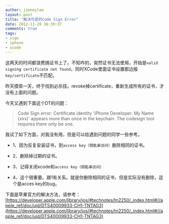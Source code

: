 ```yaml
---
author: jimneylee
layout: post
title: "解决可恶的Code Sign Error"
date: 2012-11-20 16:39:37
comments: true
tags:
- sign
- iphone
- xcode
---
```


这两天的时间都浪费搞证书上了。不知咋的，突然证书无法使用，开始是`valid signing certificate not found`，同时XCode里面证书设置那边报`key/certificate`不匹配。

昨天摸索一天，终于找到必杀技。revoke掉certificate，重新生成所有的证书，才没有上面的问题。

今天又遇到下面这个DT的问题：

>Code Sign error: Certificate identity 'iPhone Developer: 
My Name (xxx)' appears more than once in the keychain. 
The codesign tool requires there only be one.

我试了如下方面，对我没有用，但是可以给遇到问题的同学一些参考。

* 1、因为反复安装证书，到`access key（钥匙串访问）`删除相同的证书。

* 2、删除掉过期的证书。

* 3、记得关闭xcode和`access key（钥匙串访问）`

* 4、这个很重要。跟1有关系。就是你删除相同的证书，但是实际没有删除，这个是acces key的bug。

下面是苹果官方的解决方法，请参考：
[https://developer.apple.com/library/ios/#technotes/tn2250/_index.html#//apple_ref/doc/uid/DTS40009933-CH1-TNTAG3](https://developer.apple.com/library/ios/#technotes/tn2250/_index.html#//apple_ref/doc/uid/DTS40009933-CH1-TNTAG3)
